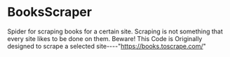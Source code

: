 # BooksScraper
Spider for scraping books for a certain site.
Scraping is not something that every site likes to be done on them. Beware!
This Code is Originally designed to scrape a selected site----"https://books.toscrape.com/"
